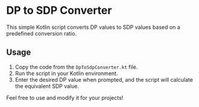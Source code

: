# DP to SDP Converter

This simple Kotlin script converts DP values to SDP values based on a predefined conversion ratio.  

## Usage
1. Copy the code from the `DpToSdpConverter.kt` file.
2. Run the script in your Kotlin environment.
3. Enter the desired DP value when prompted, and the script will calculate the equivalent SDP value.

Feel free to use and modify it for your projects!
